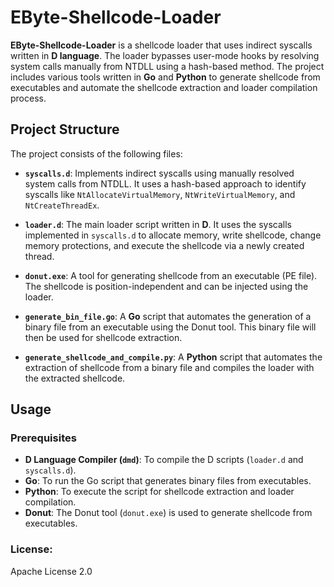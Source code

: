 # EByte-Shellcode-Loader

**EByte-Shellcode-Loader** is a shellcode loader that uses indirect syscalls written in **D language**. The loader bypasses user-mode hooks by resolving system calls manually from NTDLL using a hash-based method. The project includes various tools written in **Go** and **Python** to generate shellcode from executables and automate the shellcode extraction and loader compilation process.

## Project Structure

The project consists of the following files:

- **`syscalls.d`**: Implements indirect syscalls using manually resolved system calls from NTDLL. It uses a hash-based approach to identify syscalls like `NtAllocateVirtualMemory`, `NtWriteVirtualMemory`, and `NtCreateThreadEx`.
  
- **`loader.d`**: The main loader script written in **D**. It uses the syscalls implemented in `syscalls.d` to allocate memory, write shellcode, change memory protections, and execute the shellcode via a newly created thread.

- **`donut.exe`**: A tool for generating shellcode from an executable (PE file). The shellcode is position-independent and can be injected using the loader.

- **`generate_bin_file.go`**: A **Go** script that automates the generation of a binary file from an executable using the Donut tool. This binary file will then be used for shellcode extraction.

- **`generate_shellcode_and_compile.py`**: A **Python** script that automates the extraction of shellcode from a binary file and compiles the loader with the extracted shellcode.

## Usage

### Prerequisites

- **D Language Compiler (`dmd`)**: To compile the D scripts (`loader.d` and `syscalls.d`).
- **Go**: To run the Go script that generates binary files from executables.
- **Python**: To execute the script for shellcode extraction and loader compilation.
- **Donut**: The Donut tool (`donut.exe`) is used to generate shellcode from executables.

### License:
Apache License 2.0
